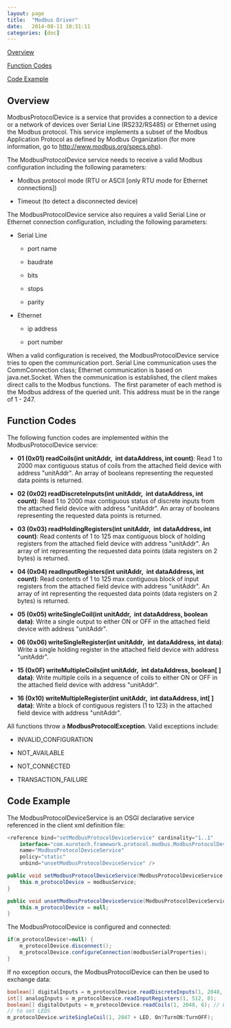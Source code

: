 ```yaml
---
layout: page
title:  "Modbus Driver"
date:   2014-08-11 10:31:11
categories: [doc]
---
```


[Overview](#overview)

[Function Codes](#function-codes)

[Code Example](#code-example)

## Overview

ModbusProtocolDevice is a service that provides a connection to a device
or a network of devices over Serial Line (RS232/RS485) or Ethernet using
the Modbus protocol. This service implements a subset of the Modbus
Application Protocol as defined by Modbus Organization (for more
information, go to <http://www.modbus.org/specs.php>).

The ModbusProtocolDevice service needs to receive a valid Modbus
configuration including the following parameters:

*  Modbus protocol mode (RTU or ASCII [only RTU mode for Ethernet
    connections])

*  Timeout (to detect a disconnected device)

The ModbusProtocolDevice service also requires a valid Serial Line or
Ethernet connection configuration, including the following parameters:

*  Serial Line

    *  port name

    *  baudrate

    *  bits

    *  stops

    *  parity

*  Ethernet

    *  ip address

    *  port number

When a valid configuration is received, the ModbusProtocolDevice service
tries to open the communication port. Serial Line communication uses the
CommConnection class; Ethernet communication is based on
java.net.Socket. When the communication is established, the client makes
direct calls to the Modbus functions.  The first parameter of each
method is the Modbus address of the queried unit. This address must be
in the range of 1 - 247.

## Function Codes

The following function codes are implemented within the
ModbusProtocolDevice service:

*  **01 (0x01) readCoils(int unitAddr,  int dataAddress, int count)**:
    Read 1 to 2000 max contiguous status of coils from the attached
    field device with address "unitAddr". An array of booleans
    representing the requested data points is returned.

*  **02 (0x02) readDiscreteInputs(int unitAddr,  int dataAddress, int
    count)**: Read 1 to 2000 max contiguous status of discrete inputs
    from the attached field device with address "unitAddr". An array of
    booleans representing the requested data points is returned.

*  **03 (0x03) readHoldingRegisters(int unitAddr,  int dataAddress, int
    count)**: Read contents of 1 to 125 max contiguous block of holding
    registers from the attached field device with address "unitAddr". An
    array of int representing the requested data points (data registers
    on 2 bytes) is returned.

*  **04 (0x04) readInputRegisters(int unitAddr,  int dataAddress, int
    count)**: Read contents of 1 to 125 max contiguous block of input
    registers from the attached field device with address "unitAddr". An
    array of int representing the requested data points (data registers
    on 2 bytes) is returned.

*  **05 (0x05) writeSingleCoil(int unitAddr,  int dataAddress, boolean
    data)**: Write a single output to either ON or OFF in the attached
    field device with address "unitAddr".

*  **06 (0x06) writeSingleRegister(int unitAddr,  int dataAddress, int
    data)**: Write a single holding register in the attached field
    device with address "unitAddr".

*  **15 (0x0F) writeMultipleCoils(int unitAddr,  int dataAddress,
    boolean[ ] data)**: Write multiple coils in a sequence of coils to
    either ON or OFF in the attached field device with address
    "unitAddr".

*  **16 (0x10) writeMultipleRegister(int unitAddr,  int dataAddress,
    int[ ] data)**: Write a block of contiguous registers (1 to 123) in
    the attached field device with address "unitAddr".

All functions throw a **ModbusProtocolException**. Valid exceptions
include:

*  INVALID_CONFIGURATION

*  NOT_AVAILABLE

*  NOT_CONNECTED

*  TRANSACTION_FAILURE

## Code Example

The ModbusProtocolDeviceService is an OSGI declarative service
referenced in the client xml definition file:

```java
<reference bind="setModbusProtocolDeviceService" cardinality="1..1"
	interface="com.eurotech.framework.protocol.modbus.ModbusProtocolDeviceService"
	name="ModbusProtocolDeviceService"
	policy="static"
	unbind="unsetModbusProtocolDeviceService" />

public void setModbusProtocolDeviceService(ModbusProtocolDeviceService modbusService) {
	this.m_protocolDevice = modbusService;
}

public void unsetModbusProtocolDeviceService(ModbusProtocolDeviceService modbusService) {
	this.m_protocolDevice = null;
}
```

The ModbusProtocolDevice is configured and connected:

```java
if(m_protocolDevice!=null) {
	m_protocolDevice.disconnect();
	m_protocolDevice.configureConnection(modbusSerialProperties);
}
```

If no exception occurs, the ModbusProtocolDevice can then be used to exchange data:

```java
boolean[] digitalInputs = m_protocolDevice.readDiscreteInputs(1, 2048, 8);
int[] analogInputs = m_protocolDevice.readInputRegisters(1, 512, 8);
boolean[] digitalOutputs = m_protocolDevice.readCoils(1, 2048, 6); // LEDS
// to set LEDS
m_protocolDevice.writeSingleCoil(1, 2047 + LED, On?TurnON:TurnOFF);
```

